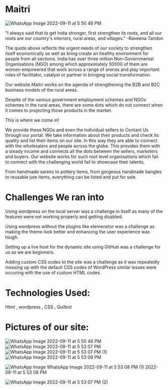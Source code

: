 #                                                                   Maitri
![WhatsApp Image 2022-09-11 at 5 50 46 PM](https://user-images.githubusercontent.com/95957394/189528061-98907546-dfcf-4420-ba7b-aa2b281ce52f.jpeg)


"I always said that to get India stronger, first strengthen its roots, and all our roots are our country's interiors, rural areas, and villages."
                                                                                                                                 -Raveena Tandon

The quote above reflects the urgent needs of our society to strengthen itself economically as well as bring create an healthy environment for people from all sections. India has over three million Non-Governmental Organisations (NGO)  among which approximately 50000 of them are women empowered that work across a range of arenas and play important roles of facilitator, catalyst or partner in bringing social transformation. 

Our website Maitri works on the agenda of strengthening the B2B and B2C business models of the rural areas. 

Despite of the various government employment schemes and NGOs schemes in the rural areas, there are some dots which do not connect when it comes to projecting those products in the market.

This is where we come in!

We provide these NGOs and even the individual sellers to Contant Us through our portal. We take information about their products and check its quality and list their items on our site. In this way they are able to connect with the wholesalers and people across the globe.
This provides them with a steady income and connects all the dots between the sellers, marketers and buyers. Our website works for such root level organisations which fail to connect with the challenging world fail to showcase their talents. 

From handmade sarees to pottery items, from gorgeous handmade bangles to reusable jute items, everything can be listed and put for sale.


# Challenges We ran into

Using wordpress on the local server was a challenge in itself as many of the features were not working properly and getting disabled.

Using wordpress without the plugins like elemenetor was a challenge as making the theme look better and enhancing the user experience was tough.

Setting up a live host for the dynamic site using GitHub was a challenge for us as we are beginners.

Adding custom CSS codes to the site was a challenge as it was repeatedly messing up with the default CSS codes of WordPress similar issues were occuring with the use of custom HTML codes.

# Technologies Used:
Html , wordpress , CSS , Quilbot
# Pictures of our site:
![WhatsApp Image 2022-09-11 at 5 50 46 PM](https://user-images.githubusercontent.com/95957394/189527289-73e62a11-792b-4b72-a406-d51877fdf3b0.jpeg)
![WhatsApp Image 2022-09-11 at 5 53 07 PM](https://user-images.githubusercontent.com/95957394/189527505-6e684331-3215-4623-a679-ef9d8fa8d7df.jpeg)
![WhatsApp Image 2022-09-11 at 5 53 07 PM (1)](https://user-images.githubusercontent.com/95957394/189527506-0178c9e9-602b-49d7-9b6b-364cdc2cecb5.jpeg)
![WhatsApp Image 2022-09-11 at 5 53 09 PM](https://user-images.githubusercontent.com/95957394/189527516-4556d9ef-2ea4-48b9-a242-6f26b18a16dd.jpeg)

![WhatsApp Image ![WhatsApp Image 2022-09-11 at 5 53 08 PM (1)](https://user-images.githubusercontent.com/95957394/189527514-84978d8a-9884-47f1-a201-ac3566e1a5a9.jpeg)
2022-09-11 at 5 53 08 PM](https://user-images.githubusercontent.com/95957394/189527513-5b1b4646-8a03-4842-9d90-2c68908d8996.jpeg)

![WhatsApp Image 2022-09-11 at 5 53 07 PM (2)](https://user-images.githubusercontent.com/95957394/189527509-ca6c19d7-e786-487f-99ec-6f6adf66e967.jpeg)
